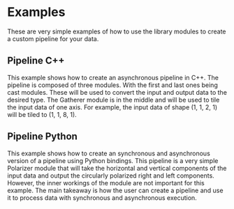# Examples
These are very simple examples of how to use the library modules to create a custom pipeline for your data.

## Pipeline C++
This example shows how to create an asynchronous pipeline in C++. The pipeline is composed of three modules. With the first and last ones being cast modules. These will be used to convert the input and output data to the desired type. The Gatherer module is in the middle and will be used to tile the input data of one axis. For example, the input data of shape (1, 1, 2, 1) will be tiled to (1, 1, 8, 1).

## Pipeline Python
This example shows how to create an synchronous and asynchronous version of a pipeline using Python bindings. This pipeline is a very simple Polarizer module that will take the horizontal and vertical components of the input data and output the circularly polarized right and left components. However, the inner workings of the module are not important for this example. The main takeaway is how the user can create a pipeline and use it to process data with synchronous and asynchronous execution.
